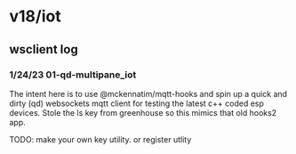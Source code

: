 # v18/iot 

## wsclient log
### 1/24/23 01-qd-multipane_iot

The intent here is to use @mckennatim/mqtt-hooks and spin up a quick and dirty (qd) websockets mqtt client for testing the latest c++ coded esp devices. Stole the ls key from greenhouse so this mimics that old hooks2 app.

TODO: make your own key utility. or register utlity

